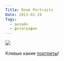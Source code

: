 ```yaml
---
Title: Room Portraits
Date: 2013-01-19
Tags: 
  - дизайн
  - фотография
---
```


<div class="text"><img src="https://dl.dropbox.com/u/140528/site/room-portraits.jpeg" /><br /><br />
Клевые какие <a href="http://www.slate.com/blogs/behold/2013/01/14/menno_aden_room_portraits_taken_from_above_photos.html">портреты</a>!</div>